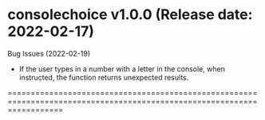 consolechoice v1.0.0 (Release date: 2022-02-17)
===============================================


Bug Issues (2022-02-19)


- If the user types in a number with a letter in the console, when instructed, the function returns unexpected results.


========================================================================================================================
